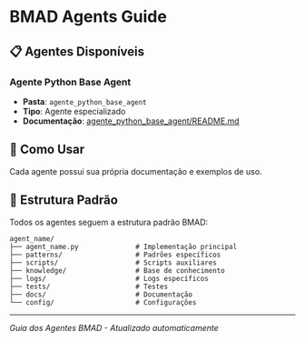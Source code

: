 # BMAD Agents Guide

## 📋 Agentes Disponíveis

### Agente Python Base Agent

- **Pasta**: `agente_python_base_agent`
- **Tipo**: Agente especializado
- **Documentação**: [agente_python_base_agent/README.md](agente_python_base_agent/README.md)

## 🚀 Como Usar

Cada agente possui sua própria documentação e exemplos de uso.

## 📁 Estrutura Padrão

Todos os agentes seguem a estrutura padrão BMAD:

```
agent_name/
├── agent_name.py              # Implementação principal
├── patterns/                  # Padrões específicos
├── scripts/                   # Scripts auxiliares
├── knowledge/                 # Base de conhecimento
├── logs/                      # Logs específicos
├── tests/                     # Testes
├── docs/                      # Documentação
└── config/                    # Configurações
```

---
*Guia dos Agentes BMAD - Atualizado automaticamente*
